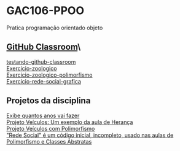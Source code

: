 # GAC106-PPOO
Pratica programação orientado objeto

## [GitHub Classroom](https://github.com/ppg-dac-ufla)\
[testando-github-classroom](https://github.com/ppg-dac-ufla/testando-github-classroom-OsvaldoUfla)\
[Exercicio-zoologico](https://github.com/ppg-dac-ufla/exercicio-zoologico-OsvaldoUfla)\
[Exercicio-zoologico-polimorfismo](https://github.com/ppg-dac-ufla/exercicio-zoologico-polimorfismo-OsvaldoUfla)\
[Exercicio-rede-social-grafica](https://github.com/ppg-dac-ufla/exercicio-rede-social-grafica-OsvaldoUfla)

## Projetos da disciplina
[Exibe quantos anos vai fazer](https://github.com/OsvaldoUfla/GAC106-PPOO-Exibe-quantos-anos-vai-fazer)\
[Projeto Veículos: Um exemplo da aula de Herança](https://github.com/OsvaldoUfla/GAC106-PPOO-Veiculos)\
[Projeto Veículos com Polimorfismo](https://github.com/OsvaldoUfla/GAC106-PPOO-Veiculos-com-Polimorfismo)\
["Rede Social" é um código inicial, incompleto, usado nas aulas de Polimorfismo e Classes Abstratas](https://github.com/OsvaldoUfla/GAC106-PPOO-RedeSocial)



